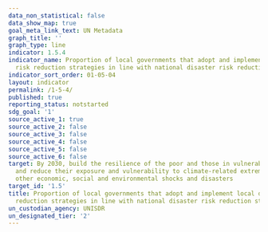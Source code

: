 ```yaml
---
data_non_statistical: false
data_show_map: true
goal_meta_link_text: UN Metadata
graph_title: ''
graph_type: line
indicator: 1.5.4
indicator_name: Proportion of local governments that adopt and implement local disaster
  risk reduction strategies in line with national disaster risk reduction strategies
indicator_sort_order: 01-05-04
layout: indicator
permalink: /1-5-4/
published: true
reporting_status: notstarted
sdg_goal: '1'
source_active_1: true
source_active_2: false
source_active_3: false
source_active_4: false
source_active_5: false
source_active_6: false
target: By 2030, build the resilience of the poor and those in vulnerable situations
  and reduce their exposure and vulnerability to climate-related extreme events and
  other economic, social and environmental shocks and disasters
target_id: '1.5'
title: Proportion of local governments that adopt and implement local disaster risk
  reduction strategies in line with national disaster risk reduction strategies
un_custodian_agency: UNISDR
un_designated_tier: '2'
---
```

